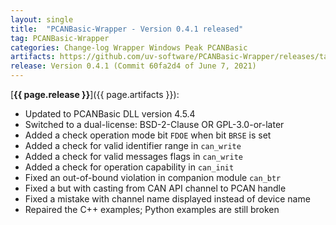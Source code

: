 ```yaml
---
layout: single
title:  "PCANBasic-Wrapper - Version 0.4.1 released"
tag: PCANBasic-Wrapper
categories: Change-log Wrapper Windows Peak PCANBasic
artifacts: https://github.com/uv-software/PCANBasic-Wrapper/releases/tag/v0.4.1
release: Version 0.4.1 (Commit 60fa2d4 of June 7, 2021)
---
```

[**{{ page.release }}**]({{ page.artifacts }}):

- Updated to PCANBasic DLL version 4.5.4
- Switched to a dual-license: BSD-2-Clause OR GPL-3.0-or-later
- Added a check operation mode bit `FDOE` when bit `BRSE` is set
- Added a check for valid identifier range in `can_write`
- Added a check for valid messages flags in `can_write`
- Added a check for operation capability in `can_init`
- Fixed an out-of-bound violation in companion module `can_btr`
- Fixed a but with casting from CAN API channel to PCAN handle
- Fixed a mistake with channel name displayed instead of device name
- Repaired the C++ examples; Python examples are still broken
